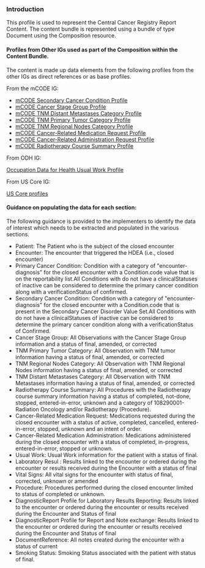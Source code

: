 ### Introduction

This profile is used to represent the Central Cancer Registry Report Content. The content bundle is represented using a bundle of type Document using the Composition resource.

#### Profiles from Other IGs used as part of the Composition within the Content Bundle.

The content is made up data elements from the following profiles from the other IGs as direct references or as base profiles.

From the mCODE IG:

* [mCODE Secondary Cancer Condition Profile]({{site.data.fhir.ver.mcodeIg}}/StructureDefinition-mcode-secondary-cancer-condition.html)
* [mCODE Cancer Stage Group Profile]({{site.data.fhir.ver.mcodeIg}}/StructureDefinition-mcode-tnm-stage-group.html)
* [mCODE TNM Distant Metastases Category Profile]({{site.data.fhir.ver.mcodeIg}}/StructureDefinition-mcode-tnm-distant-metastases-category.html)
* [mCODE TNM Primary Tumor Category Profile]({{site.data.fhir.ver.mcodeIg}}/StructureDefinition-mcode-tnm-primary-tumor-category.html)
* [mCODE TNM Regional Nodes Category Profile]({{site.data.fhir.ver.mcodeIg}}/StructureDefinition-mcode-tnm-regional-nodes-category.html)
* [mCODE Cancer-Related Medication Request Profile]({{site.data.fhir.ver.mcodeIg}}/StructureDefinition-mcode-cancer-related-medication-request.html)
* [mCODE Cancer-Related Administration Request Profile]({{site.data.fhir.ver.mcodeIg}}/StructureDefinition-mcode-cancer-related-medication-administration.html)
* [mCODE Radiotherapy Course Summary Profile]({{site.data.fhir.ver.mcodeIg}}/StructureDefinition-mcode-radiotherapy-course-summary.html)

From ODH IG:

[Occupation Data for Health Usual Work Profile]({{site.data.fhir.ver.odhIg}}/StructureDefinition-odh-UsualWork.html)

From US Core IG:

[US Core profiles]({{site.data.fhir.ver.uscoreR4}}/profiles-and-extensions.html)

#### Guidance on populating the data for each section:

The following guidance is provided to the implementers to identify the data of interest which needs to be extracted and populated in the various sections.

* Patient: The Patient who is the subject of the closed encounter
* Encounter: The encounter that triggered the HDEA (i.e., closed encounter)
* Primary Cancer Condition: Condition with a category of "encounter-diagnosis" for the closed encounter with a Condition.code value that is on the reportability list.All Conditions with do not have a clinicalStatuses of inactive can be considered to determine the primary cancer condition along with a verificationStatus of confirmed.
* Secondary Cancer Condition: Condition with a category of "encounter-diagnosis" for the closed encounter with a Condition.code that is present in the Secondary Cancer Disorder Value Set.All Conditions with do not have a clinicalStatuses of inactive can be considered to determine the primary cancer condition along with a verificationStatus of Confirmed.
* Cancer Stage Group: All Observations with the Cancer Stage Group information and a status of final, amended, or corrected
* TNM Primary Tumor Category: All Observation with TNM tumor information having a status of final, amended, or corrected
* TNM Regional Nodes Category: All Observation with TNM Regional Nodes information having a status of final, amended, or corrected
* TNM Distant Metastases Category: All Observation with TNM Metastases information having a status of final, amended, or corrected
* Radiotherapy Course Summary: All Procedures with the Radiotherapy course summary information having a status of completed, not-done, stopped, entered-in-error, unknown and a category of 108290001-Radiation Oncology and/or Radiotherapy (Procedure).
* Cancer-Related Medication Request: Medications requested during the closed encounter with a status of active, completed, cancelled, entered-in-error, stopped, unknown and an intent of order.
* Cancer-Related Medication Administration: Medications administered during the closed encounter with a status of completed, in-progress, entered-in-error, stopped or unknown.
* Usual Work: Usual Work information for the patient with a status of final.
* Laboratory Resul : Results linked to the encounter or ordered during the encounter or results received during the Encounter with a status of final
* Vital Signs: All vital signs for the encounter with status of final, corrected, unknown or amended
* Procedure: Procedures performed during the closed encounter limited to status of completed or unknown.
* DiagnosticReport Profile for Laboratory Results Reporting: Results linked to the encounter or ordered during the encounter or results received during the Encounter and Status of final
* DiagnosticReport Profile for Report and Note exchange: Results linked to the encounter or ordered during the encounter or results received during the Encounter and Status of final
* DocumentReference: All notes created during the encounter with a status of current
* Smoking Status: Smoking Status associated with the patient with status of final.

